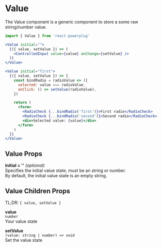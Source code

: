 # Value

The Value component is a generic component to store a some raw string/number value.

```js
import { Value } from 'react-powerplug'
``` 

```jsx
<Value initial="">
  {({ value, setValue }) => (
    <ControlledInput value={value} onChange={setValue} />
  )}
</Value>
``` 

```jsx
<Value initial="first">
  {({ value, setValue }) => {
    const bindRadio = radioValue => ({
      selected: value === radioValue,
      onClick: () => setValue(radioValue),
    })

    return (
      <form>
        <RadioCheck {...bindRadio('first')}>First radio</RadioCheck>
        <RadioCheck {...bindRadio('second')}>Second radio</RadioCheck>
        <div>Selected value: {value}</div>
      </form>
    )
  }}
</Value>
``` 

## Value Props

**initial = ''** *(optional)*  
Specifies the initial value state, must be an string or number.  
By default, the initial value state is an empty string.

## Value Children Props

TL;DR: `{ value, setValue }`

**value**   
`number`  
Your value state

**setValue**  
`(value: string | number) => void`  
Set the value state


